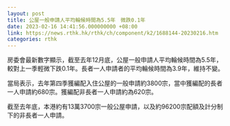 ```yaml
---
layout: post
title: 公屋一般申請人平均輪候時間為5.5年　微跌0.1年
date: 2023-02-16 14:41:56.000000000 +08:00
link: https://news.rthk.hk/rthk/ch/component/k2/1688144-20230216.htm
categories: rthk
---
```


房委會最新數字顯示，截至去年12月底，公屋一般申請人平均輪候時間為5.5年，較對上一季輕微下跌0.1年。長者一人申請者的平均輪候時間為3.9年，維持不變。

當局表示，去年第四季獲編配入住公屋的一般申請約3800宗，當中獲編配的長者一人申請約680宗。獲編配非長者一人申請約為620宗。

截至去年底，本港約有13萬3700宗一般公屋申請，以及約96200宗配額及計分制下的非長者一人申請。
